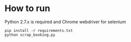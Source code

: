 How to run
===================


Python 2.7.x is required and Chrome webdriver for selenium

```
pip install -r requirements.txt
python scrap_booking.py
```